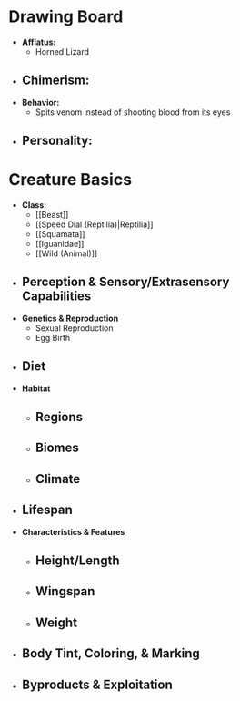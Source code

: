 # Drawing Board
- **Afflatus:**
	- Horned Lizard
- **Chimerism:**
	- 
- **Behavior:**
	- Spits venom instead of shooting blood from its eyes
- **Personality:**
	- 
# Creature Basics
- **Class:**
	- [[Beast]]
	- [[Speed Dial (Reptilia)|Reptilia]]
	- [[Squamata]]
	- [[Iguanidae]]
	- [[Wild (Animal)]]
- **Perception & Sensory/Extrasensory Capabilities**
	- 
- **Genetics & Reproduction**
	- Sexual Reproduction
	- Egg Birth
- **Diet**
	- 
- **Habitat**
	- Regions
		- 
	- Biomes
		- 
	- Climate
		- 
- **Lifespan**
	- 
- **Characteristics & Features**
	- Height/Length
		- 
	- Wingspan
		- 
	- Weight
		- 
- **Body Tint, Coloring, & Marking**
	- 
- **Byproducts & Exploitation**
	- 